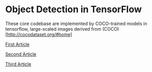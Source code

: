 # Object Detection in TensorFlow 

These core codebase are implemented by COCO-trained models in tensorflow, large-scaled images derived from (COCO)[http://cocodataset.org/#home]

[First Article](https://blog.csdn.net/u013538542/article/details/80974807)

[Second Article](https://blog.csdn.net/u013538542/article/details/80987637)

[Third Article](https://blog.csdn.net/u013538542/article/details/80988512)

